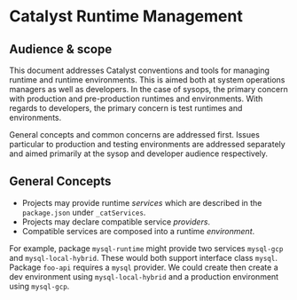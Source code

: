 # Catalyst Runtime Management

## Audience & scope

This document addresses Catalyst conventions and tools for managing runtime and runtime environments. This is aimed both at system operations managers as well as developers. In the case of sysops, the primary concern with production and pre-production runtimes and environments. With regards to developers, the primary concern is test runtimes and environments.

General concepts and common concerns are addressed first. Issues particular to production and testing environments are addressed separately and aimed primarily at the sysop and developer audience respectively.

## General Concepts

* Projects may provide runtime *services* which are described in the `package.json` under `_catServices`.
* Projects may declare compatible service *providers*.
* Compatible services are composed into a runtime *environment*.

For example, package `mysql-runtime` might provide two services `mysql-gcp` and `mysql-local-hybrid`. These would both support interface class `mysql`. Package `foo-api` requires a `mysql` provider. We could create then create a dev environment using `mysql-local-hybrid` and a production environment using `mysql-gcp`.
